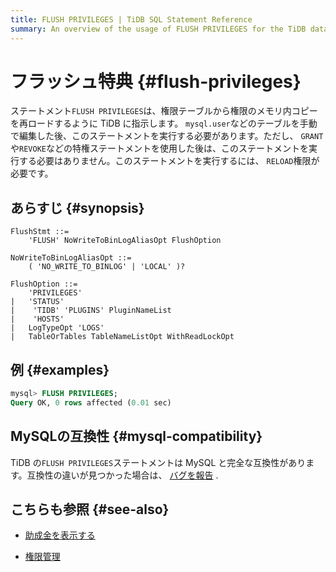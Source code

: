 ```yaml
---
title: FLUSH PRIVILEGES | TiDB SQL Statement Reference
summary: An overview of the usage of FLUSH PRIVILEGES for the TiDB database.
---
```


# フラッシュ特典 {#flush-privileges}

ステートメント`FLUSH PRIVILEGES`は、権限テーブルから権限のメモリ内コピーを再ロードするように TiDB に指示します。 `mysql.user`などのテーブルを手動で編集した後、このステートメントを実行する必要があります。ただし、 `GRANT`や`REVOKE`などの特権ステートメントを使用した後は、このステートメントを実行する必要はありません。このステートメントを実行するには、 `RELOAD`権限が必要です。

## あらすじ {#synopsis}

```ebnf+diagram
FlushStmt ::=
    'FLUSH' NoWriteToBinLogAliasOpt FlushOption

NoWriteToBinLogAliasOpt ::=
    ( 'NO_WRITE_TO_BINLOG' | 'LOCAL' )?

FlushOption ::=
    'PRIVILEGES'
|   'STATUS'
|    'TIDB' 'PLUGINS' PluginNameList
|    'HOSTS'
|   LogTypeOpt 'LOGS'
|   TableOrTables TableNameListOpt WithReadLockOpt
```

## 例 {#examples}

```sql
mysql> FLUSH PRIVILEGES;
Query OK, 0 rows affected (0.01 sec)
```

## MySQLの互換性 {#mysql-compatibility}

TiDB の`FLUSH PRIVILEGES`ステートメントは MySQL と完全な互換性があります。互換性の違いが見つかった場合は、 [バグを報告](https://docs.pingcap.com/tidb/stable/support) .

## こちらも参照 {#see-also}

-   [助成金を表示する](/sql-statements/sql-statement-show-grants.md)

<CustomContent platform="tidb">

-   [権限管理](/privilege-management.md)

</CustomContent>
